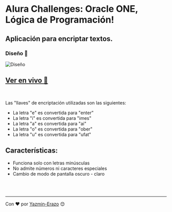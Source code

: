 # Alura Challenges: Oracle ONE, Lógica de Programación!

## Aplicación para encriptar textos.

### Diseño 🎨

![Diseño](https://user-images.githubusercontent.com/54871751/187555285-a8108d2a-67da-4d40-8eee-1ae50a941d18.png)

## [Ver en vivo 🚀](https://y-erazo.github.io/text-encoder/)
<br/>

Las "llaves" de encriptación utilizadas son las siguientes:

* La letra "e" es convertida para "enter"
* La letra "i" es convertida para "imes"
* La letra "a" es convertida para "ai"
* La letra "o" es convertida para "ober"
* La letra "u" es convertida para "ufat"

## Características:
* Funciona solo con letras minúsculas
* No admite números ni caracteres especiales
* Cambio de modo de pantalla oscuro - claro

<br/>
<br/>

---
Con ❤️ por [Yazmin-Erazo](https://github.com/y-erazo) 😊
